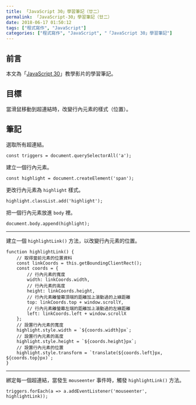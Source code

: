 ```yaml
---
title: 「JavaScript 30」學習筆記（廿二）
permalink: 「JavaScript-30」學習筆記（廿二）
date: 2018-06-17 01:50:12
tags: ["程式寫作", "JavaScript"]
categories: ["程式寫作", "JavaScript", "「JavaScript 30」學習筆記"]
---
```


## 前言
本文為「[JavaScript 30](https://javascript30.com/)」教學影片的學習筆記。

## 目標
當滑鼠移動到超連結時，改變行內元素的樣式（位置）。

## 筆記
選取所有超連結。
```JS
const triggers = document.querySelectorAll('a');
```
建立一個行內元素。
```JS
const highlight = document.createElement('span');
```
更改行內元素為 `highlight` 樣式。
```JS
highlight.classList.add('highlight');
```
把一個行內元素放進 `body` 裡。
```JS
document.body.append(highlight);
```
---
建立一個 `highlightLink()` 方法，以改變行內元素的位置。
```JS
function highlightLink() {
    // 取得當前元素的位置資料
    const linkCoords = this.getBoundingClientRect();
    const coords = {
        // 行內元素的寬度
        width: linkCoords.width,
        // 行內元素的高度
        height: linkCoords.height,
        // 行內元素離螢幕頂端的距離加上滾動過的上緣距離
        top: linkCoords.top + window.scrollY,
        // 行內元素離螢幕左端的距離加上滾動過的左緣距離
        left: linkCoords.left + window.scrollX
    };
    // 設置行內元素的寬度
    highlight.style.width = `${coords.width}px`;
    // 設置行內元素的高度
    highlight.style.height = `${coords.height}px`;
    // 設置行內元素的位置
    highlight.style.transform = `translate(${coords.left}px, ${coords.top}px)`;
}
```
---
綁定每一個超連結，當發生 `mouseenter` 事件時，觸發 `highlightLink()` 方法。
```JS
triggers.forEach(a => a.addEventListener('mouseenter', highlightLink));
```
